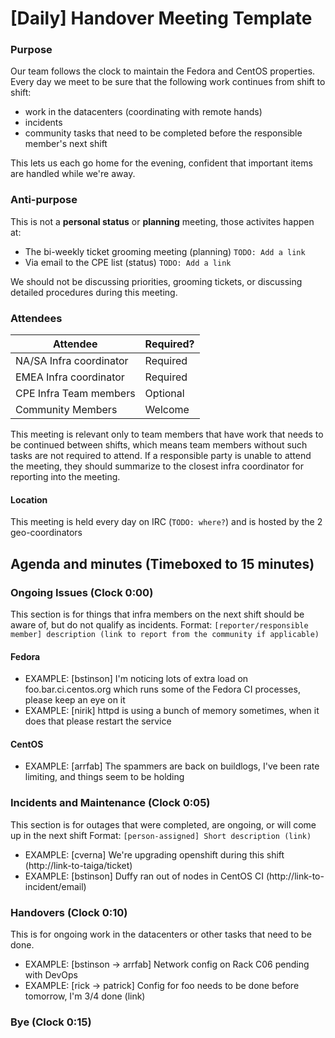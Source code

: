 # [Daily] Handover Meeting Template

### Purpose

Our team follows the clock to maintain the Fedora and CentOS properties. 
Every day we meet to be sure that the following work continues from shift to shift:
- work in the datacenters (coordinating with remote hands)
- incidents
- community tasks that need to be completed before the responsible member's next shift

This lets us each go home for the evening, confident that important items are handled while we're away. 

### Anti-purpose

This is not a **personal status** or **planning** meeting, those activites happen at:
- The bi-weekly ticket grooming meeting (planning) `TODO: Add a link`
- Via email to the CPE list (status) `TODO: Add a link`

We should not be discussing priorities, grooming tickets, or discussing detailed procedures during this meeting.

### Attendees
| Attendee| Required? |
|-----|-----------|
| NA/SA Infra coordinator | Required | 
| EMEA Infra coordinator | Required |
| CPE Infra Team members | Optional |
| Community Members| Welcome | 

This meeting is relevant only to team members that have work that needs to be continued between shifts, 
which means team members without such tasks are not required to attend. If a responsible party is unable
to attend the meeting, they should summarize to the closest infra coordinator for reporting into the meeting.

#### Location
This meeting is held every day on IRC (`TODO: where?`) and is hosted by the 2 geo-coordinators 

## Agenda and minutes (Timeboxed to 15 minutes)
### Ongoing Issues (Clock 0:00)
This section is for things that infra members on the next shift should be aware of, but do not qualify as incidents.
Format: `[reporter/responsible member] description (link to report from the community if applicable)`
#### Fedora
* EXAMPLE: [bstinson] I'm noticing lots of extra load on foo.bar.ci.centos.org which runs some of the Fedora CI processes, please keep an eye on it
* EXAMPLE: [nirik] httpd is using a bunch of memory sometimes, when it does that please restart the service
#### CentOS
* EXAMPLE: [arrfab] The spammers are back on buildlogs, I've been rate limiting, and things seem to be holding

### Incidents and Maintenance (Clock 0:05)
This section is for outages that were completed, are ongoing, or will come up in the next shift
Format: `[person-assigned] Short description (link)`
- EXAMPLE: [cverna] We're upgrading openshift during this shift (http://link-to-taiga/ticket)
- EXAMPLE: [bstinson] Duffy ran out of nodes in CentOS CI (http://link-to-incident/email)

### Handovers (Clock 0:10)
This is for ongoing work in the datacenters or other tasks that need to be done.

- EXAMPLE: [bstinson -> arrfab] Network config on Rack C06 pending with DevOps
- EXAMPLE: [rick -> patrick] Config for foo needs to be done before tomorrow, I'm 3/4 done (link)

### Bye (Clock 0:15)
